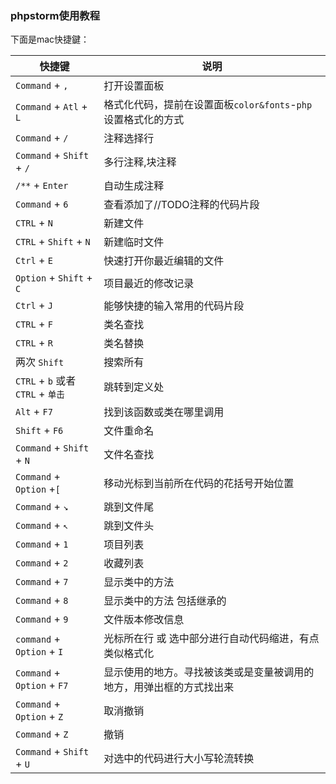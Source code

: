 ### phpstorm使用教程
下面是mac快捷鍵：

|快捷键| 说明
| ---- |----
|`Command` + `,` | 打开设置面板
|`Command` + `Atl` + `L` | 格式化代码，提前在设置面板`color&fonts`-`php`设置格式化的方式
|`Command` + `/`| 注释选择行
|`Command` + `Shift` + `/`|多行注释,块注释 
|`/**` + `Enter`|自动生成注释
|`Command` + `6` | 查看添加了//TODO注释的代码片段
|`CTRL` + `N` | 新建文件
|`CTRL` + `Shift` + `N` | 新建临时文件
|`Ctrl` + `E` | 快速打开你最近编辑的文件
|`Option` + `Shift` + `C` | 项目最近的修改记录
|`Ctrl` + `J`|能够快捷的输入常用的代码片段
|`CTRL` + `F` |类名查找
|`CTRL` + `R` |类名替换
|两次 `Shift` | 搜索所有
|`CTRL` + `b` 或者 `CTRL` + `单击` | 跳转到定义处
|`Alt` + `F7` | 找到该函数或类在哪里调用
|`Shift` + `F6` | 文件重命名
|`Command` + `Shift` + `N` | 文件名查找
|`Command` + `Option` +`[` | 移动光标到当前所在代码的花括号开始位置
|`Command` + `↘` | 跳到文件尾
|`Command` + `↖` | 跳到文件头
|`Command` + `1` | 项目列表
|`Command` + `2` | 收藏列表
|`Command` + `7` | 显示类中的方法
|`Command` + `8` | 显示类中的方法 包括继承的
|`Command` + `9` | 文件版本修改信息
|`command` + `Option` + `I` | 光标所在行 或 选中部分进行自动代码缩进，有点类似格式化
|`Command` + `Option` + `F7`| 显示使用的地方。寻找被该类或是变量被调用的地方，用弹出框的方式找出来
|`Command` + `Option` + `Z` | 取消撤销
|`Command` + `Z` | 撤销
|`Command` + `Shift` + `U` |对选中的代码进行大小写轮流转换